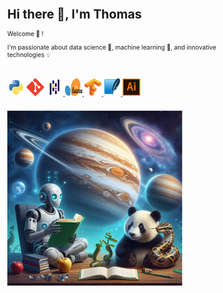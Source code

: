 # Hi there :wave:, I'm Thomas

Welcome :hugs: !
<br>

I'm passionate about data science :test_tube:, machine learning :robot:,  and innovative technologies :bulb:

<br>

<p align="left">
<img src="img/python-original.svg" alt="python" width="40" height="40"/>
<img src="img/git-scm-icon.svg" alt="git" width="40" height="40"/>
<a href="" target="_blank" rel="noreferrer">
<img src="img/pandas-original.svg" alt="pd" width="40" height="40"/> </a>
<a href="" target="_blank" rel="noreferrer">
<img src="img/Scikit_learn_logo_small.svg" alt="skl" width="40" height="40"/> </a>
<a href="" target="_blank" rel="noreferrer">
<img src="img/tensorflow-icon.svg" alt="tensorflow" width="40" height="40"/> </a>
<a href="" target="_blank" rel="noreferrer">
<img src="img/sqlite-icon.svg" alt="sql" width="40" height="40"/> </a>
<a href="" target="_blank" rel="noreferrer">
<img src="img/adobe_illustrator-icon.svg" alt="sql" width="40" height="40"/> </a>
</p>

<br>

<img src="img/dall_e-python-panda-jupyter-robot.jpg" width="400"/>
